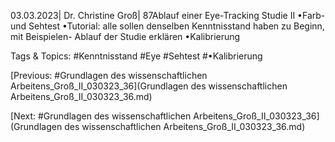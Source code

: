 03.03.2023| Dr. Christine Groß| 87Ablauf einer Eye-Tracking Studie II
•Farb- und Sehtest
•Tutorial: alle sollen denselben Kenntnisstand haben zu Beginn, mit Beispielen- Ablauf der 
Studie erklären
•Kalibrierung

   Tags & Topics:
   #Kenntnisstand
   #Eye
   #Sehtest
   #•Kalibrierung

[Previous: #Grundlagen des wissenschaftlichen Arbeitens_Groß_II_030323_36](Grundlagen des wissenschaftlichen Arbeitens_Groß_II_030323_36.md)

[Next: #Grundlagen des wissenschaftlichen Arbeitens_Groß_II_030323_36](Grundlagen des wissenschaftlichen Arbeitens_Groß_II_030323_36.md)